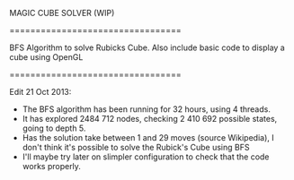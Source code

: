 
MAGIC CUBE SOLVER (WIP)

=================================

BFS Algorithm to solve Rubicks Cube.
Also include basic code to display a cube using OpenGL

=================================

Edit 21 Oct 2013:

- The BFS algorithm has been running for 32 hours, using 4 threads.
- It has explored 2484 712 nodes, checking 2 410 692 possible states, going to depth 5.
- Has the solution take between 1 and 29 moves (source Wikipedia), I don't think it's possible to solve the Rubick's Cube using BFS
- I'll maybe try later on slimpler configuration to check that the code works properly.